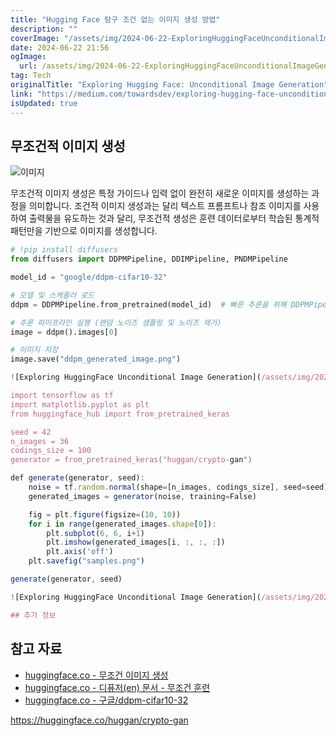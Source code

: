 ```yaml
---
title: "Hugging Face 탐구 조건 없는 이미지 생성 방법"
description: ""
coverImage: "/assets/img/2024-06-22-ExploringHuggingFaceUnconditionalImageGeneration_0.png"
date: 2024-06-22 21:56
ogImage:
  url: /assets/img/2024-06-22-ExploringHuggingFaceUnconditionalImageGeneration_0.png
tag: Tech
originalTitle: "Exploring Hugging Face: Unconditional Image Generation"
link: "https://medium.com/towardsdev/exploring-hugging-face-unconditional-image-generation-25a51b93c1cb"
isUpdated: true
---
```


## 무조건적 이미지 생성

![이미지](/assets/img/2024-06-22-ExploringHuggingFaceUnconditionalImageGeneration_0.png)

무조건적 이미지 생성은 특정 가이드나 입력 없이 완전히 새로운 이미지를 생성하는 과정을 의미합니다. 조건적 이미지 생성과는 달리 텍스트 프롬프트나 참조 이미지를 사용하여 출력물을 유도하는 것과 달리, 무조건적 생성은 훈련 데이터로부터 학습된 통계적 패턴만을 기반으로 이미지를 생성합니다.

```python
# !pip install diffusers
from diffusers import DDPMPipeline, DDIMPipeline, PNDMPipeline

model_id = "google/ddpm-cifar10-32"

# 모델 및 스케줄러 로드
ddpm = DDPMPipeline.from_pretrained(model_id)  # 빠른 추론을 위해 DDPMPipeline 대신 DDIMPipeline 또는 PNDMPipeline으로 대체할 수 있습니다.

# 추론 파이프라인 실행 (랜덤 노이즈 샘플링 및 노이즈 제거)
image = ddpm().images[0]

# 이미지 저장
image.save("ddpm_generated_image.png")
```

<!-- cozy-coder - 수평 -->

<ins class="adsbygoogle"
     style="display:block"
     data-ad-client="ca-pub-4877378276818686"
     data-ad-slot="1107185301"
     data-ad-format="auto"
     data-full-width-responsive="true"></ins>

<script>
     (adsbygoogle = window.adsbygoogle || []).push({});
</script>

```js
![Exploring HuggingFace Unconditional Image Generation](/assets/img/2024-06-22-ExploringHuggingFaceUnconditionalImageGeneration_1.png)

import tensorflow as tf
import matplotlib.pyplot as plt
from huggingface_hub import from_pretrained_keras

seed = 42
n_images = 36
codings_size = 100
generator = from_pretrained_keras("huggan/crypto-gan")

def generate(generator, seed):
    noise = tf.random.normal(shape=[n_images, codings_size], seed=seed)
    generated_images = generator(noise, training=False)

    fig = plt.figure(figsize=(10, 10))
    for i in range(generated_images.shape[0]):
        plt.subplot(6, 6, i+1)
        plt.imshow(generated_images[i, :, :, :])
        plt.axis('off')
    plt.savefig("samples.png")

generate(generator, seed)

![Exploring HuggingFace Unconditional Image Generation](/assets/img/2024-06-22-ExploringHuggingFaceUnconditionalImageGeneration_2.png)

## 추가 정보
```

<!-- cozy-coder - 수평 -->

<ins class="adsbygoogle"
     style="display:block"
     data-ad-client="ca-pub-4877378276818686"
     data-ad-slot="1107185301"
     data-ad-format="auto"
     data-full-width-responsive="true"></ins>

<script>
     (adsbygoogle = window.adsbygoogle || []).push({});
</script>

## 참고 자료

- [huggingface.co - 무조건 이미지 생성](https://huggingface.co/tasks/unconditional-image-generation)
- [huggingface.co - 디퓨저(en) 문서 - 무조건 훈련](https://huggingface.co/docs/diffusers/en/training/unconditional_training)
- [huggingface.co - 구글/ddpm-cifar10-32](https://huggingface.co/google/ddpm-cifar10-32)

<!-- cozy-coder - 수평 -->

<ins class="adsbygoogle"
     style="display:block"
     data-ad-client="ca-pub-4877378276818686"
     data-ad-slot="1107185301"
     data-ad-format="auto"
     data-full-width-responsive="true"></ins>

<script>
     (adsbygoogle = window.adsbygoogle || []).push({});
</script>

https://huggingface.co/huggan/crypto-gan
